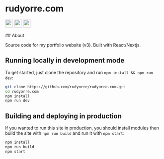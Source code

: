 # rudyorre.com
<p float="left">
  <img src="https://img.shields.io/badge/javascript-%23323330.svg?style=for-the-badge&logo=javascript&logoColor=%23F7DF1E" height="25"/>
  <img src="https://img.shields.io/badge/React-20232A?style=for-the-badge&logo=react&logoColor=61DAFB" height="25" /> 
  <img src="https://img.shields.io/badge/Next-black?style=for-the-badge&logo=next.js&logoColor=white" height="25" />
  	
</p>
## About

Source code for my portfolio website (v3). Built with React/Nextjs.

## Running locally in development mode

To get started, just clone the repository and run `npm install && npm run dev`:

```bash
git clone https://github.com/rudyorre/rudyorre.com.git
cd rudyorre.com
npm install
npm run dev
```

## Building and deploying in production

If you wanted to run this site in production, you should install modules then build the site with `npm run build` and run it with `npm start`:

```bash
npm install
npm run build
npm start
```

